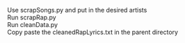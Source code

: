 Use scrapSongs.py and put in the desired artists </br>
Run scrapRap.py </br>
Run cleanData.py </br>
Copy paste the cleanedRapLyrics.txt in the parent directory </br>
